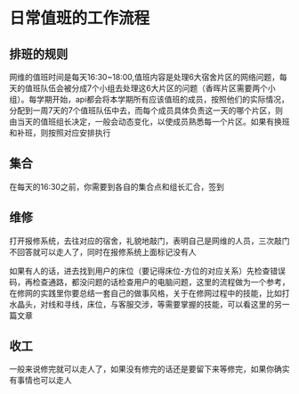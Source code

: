 # 日常值班的工作流程
## 排班的规则
网维的值班时间是每天16:30~18:00,值班内容是处理6大宿舍片区的网络问题，每天的值班队伍会被分成7个小组去处理这6大片区的问题（香晖片区需要两个小组）。每学期开始，api都会将本学期所有应该值班的成员，按照他们的实际情况，分配到一周7天的7个值班队伍中去，而每个成员具体负责这一天的哪个片区，则由当天的值班组长决定，一般会动态变化，以使成员熟悉每一个片区。如果有换班和补班，则按照对应安排执行
## 集合
在每天的16:30之前，你需要到各自的集合点和组长汇合，签到
## 维修
打开报修系统，去往对应的宿舍，礼貌地敲门，表明自己是网维的人员，三次敲门不回答就可以走人了，同时在报修系统上面标记没有人

如果有人的话，进去找到用户的床位（要记得床位-方位的对应关系）先检查错误码，再检查通路，都没问题的话检查用户的电脑问题，这里的流程做为一个参考，在修网的实践里你要总结一套自己的做事风格，关于在修网过程中的技能，比如打水晶头，对线和寻线，床位，与客服交涉，等需要掌握的技能，可以看这里的另一篇文章

## 收工
一般来说修完就可以走人了，如果没有修完的话还是要留下来等修完，如果你确实有事情也可以走人
